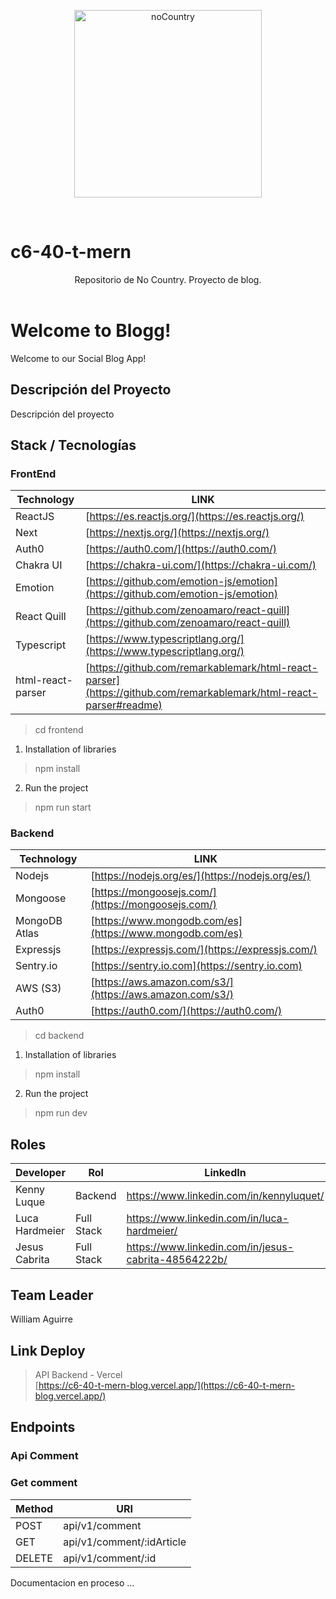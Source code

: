 <p align="center">
  <img src="https://user-images.githubusercontent.com/96850176/182723355-b0eaa185-c6be-408a-8cfb-46eb6e7c4ffc.png" width="300" alt="noCountry"/>
  </a>
</p>
<br />

# c6-40-t-mern
<header>Repositorio de No Country. Proyecto de blog.</header>

<h1>Welcome to Blogg!</h1>
<p>Welcome to our Social Blog App!</p>

## Descripción del Proyecto
<p>
  Descripción del proyecto
</p>

<!-- ## Installation
**Clone the Repository**
```
git clone https://github.com/No-Country/c6-40-t-mern
cd c6-40-t-mern
``` -->

## Stack / Tecnologías

<h3>FrontEnd</h3>

| Technology | LINK |
| ------ | ------ |
| ReactJS | [https://es.reactjs.org/](https://es.reactjs.org/) |
| Next | [https://nextjs.org/](https://nextjs.org/) |
| Auth0 | [https://auth0.com/](https://auth0.com/) |
| Chakra UI | [https://chakra-ui.com/](https://chakra-ui.com/) |
| Emotion| [https://github.com/emotion-js/emotion](https://github.com/emotion-js/emotion) |
| React Quill | [https://github.com/zenoamaro/react-quill](https://github.com/zenoamaro/react-quill) |
| Typescript | [https://www.typescriptlang.org/](https://www.typescriptlang.org/) |
| html-react-parser | [https://github.com/remarkablemark/html-react-parser](https://github.com/remarkablemark/html-react-parser#readme) |

> cd frontend

1) Installation of libraries
> npm install

2) Run the project
> npm run start

<h3>Backend</h3>

| Technology | LINK |
| ------ | ------ |
| Nodejs | [https://nodejs.org/es/](https://nodejs.org/es/) |
| Mongoose | [https://mongoosejs.com/](https://mongoosejs.com/) |
| MongoDB Atlas | [https://www.mongodb.com/es](https://www.mongodb.com/es) |
| Expressjs | [https://expressjs.com/](https://expressjs.com/) |
| Sentry.io | [https://sentry.io.com](https://sentry.io.com) |
| AWS (S3) | [https://aws.amazon.com/s3/](https://aws.amazon.com/s3/) |
| Auth0 | [https://auth0.com/](https://auth0.com/) |

> cd backend

1) Installation of libraries
> npm install

2) Run the project
> npm run dev

## Roles

| Developer | Rol | LinkedIn | GitHub |
| ------- | ------ | ------ | ------ |
| Kenny Luque | Backend | https://www.linkedin.com/in/kennyluquet/ | https://github.com/Kenny2397 |
| Luca Hardmeier | Full Stack | https://www.linkedin.com/in/luca-hardmeier/ | https://github.com/lucaHardmeier |
| Jesus Cabrita | Full Stack |https://www.linkedin.com/in/jesus-cabrita-48564222b/ | https://github.com/jesuscabrita |

## Team Leader

  William Aguirre

## Link Deploy 
> API Backend - Vercel <br>
[https://c6-40-t-mern-blog.vercel.app/](https://c6-40-t-mern-blog.vercel.app/)

## Endpoints

<h3>Api Comment</h3>
<h3>Get comment</h3>
<table>
    <thead>
        <tr>
            <th>Method</th><th>URI</th>
        </tr>
    </thead>
    <tbody>
        <tr>
            <td>POST</td><td>api/v1/comment</td>
        </tr>
        <tr>
          <td>GET</td><td>api/v1/comment/:idArticle</td>
        </tr>
        <tr>
          <td>DELETE</td><td>api/v1/comment/:id</td>
        </tr>
    </tbody>
<table>
<p>Documentacion en proceso ...</p>
